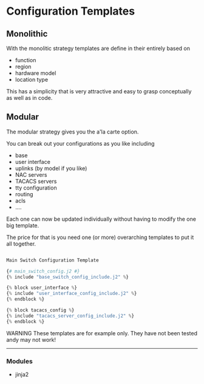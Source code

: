# Configuration Templates

## Monolithic

With the monolitic strategy templates are define in their entirely based on 

- function
- region
- hardware model
- location type

This has a simplicity that is very attractive and easy to grasp conceptually as well as in code.


## Modular

The modular strategy gives you the a'la carte option.

You can break out your configurations as you like including
- base
- user interface
- uplinks (by model if you like)
- NAC servers
- TACACS servers
- tty configuration
- routing
- acls
- ....

Each one can now be updated individually without having to modify the one big template.

The price for that is you need one (or more) overarching templates to put it all together.

```python

Main Switch Configuration Template

{# main_switch_config.j2 #}
{% include "base_switch_config_include.j2" %}

{% block user_interface %}
{% include "user_interface_config_include.j2" %}
{% endblock %}

{% block tacacs_config %}
{% include "tacacs_server_config_include.j2" %}
{% endblock %}

```

WARNING
These templates are for example only. They have not been tested andy may not work!


---
### Modules

- jinja2
